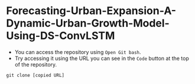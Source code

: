 # Forecasting-Urban-Expansion-A-Dynamic-Urban-Growth-Model-Using-DS-ConvLSTM
- You can access the repository using `Open Git bash`.
- Try accessing it using the URL you can see in the `Code` button at the top of the repository.
```
git clone [copied URL]
```
